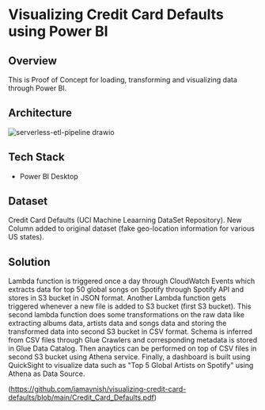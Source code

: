 # Visualizing Credit Card Defaults using Power BI

## Overview 

This is Proof of Concept for loading, transforming and visualizing data through Power BI.

## Architecture

![serverless-etl-pipeline drawio](https://github.com/iamavnish/serverless-etl-pipeline/assets/13760927/dc4b75e2-ac85-49ca-bc1b-2a912bfcf71b)


## Tech Stack

- Power BI Desktop

## Dataset

Credit Card Defaults (UCI Machine Leaarning DataSet Repository). New Column added to original dataset (fake geo-location information for various US states).

## Solution

Lambda function is triggered once a day through CloudWatch Events which extracts data for top 50 global songs on Spotify through Spotify API and stores in S3 bucket in JSON format. Another Lambda function gets triggered whenever a new file is added to S3 bucket (first S3 bucket). This second lambda function does some transformations on the raw data like extracting albums data, artists data and songs data and storing the transformed data into second S3 bucket in CSV format. Schema is inferred from CSV files through Glue Crawlers and corresponding metadata is stored in Glue Data Catalog. Then anaytics can be performed on top of CSV files in second S3 bucket using Athena service. Finally, a dashboard is built using QuickSight to visualize data such as "Top 5 Global Artists on Spotify" using Athena as Data Source.

(https://github.com/iamavnish/visualizing-credit-card-defaults/blob/main/Credit_Card_Defaults.pdf)



